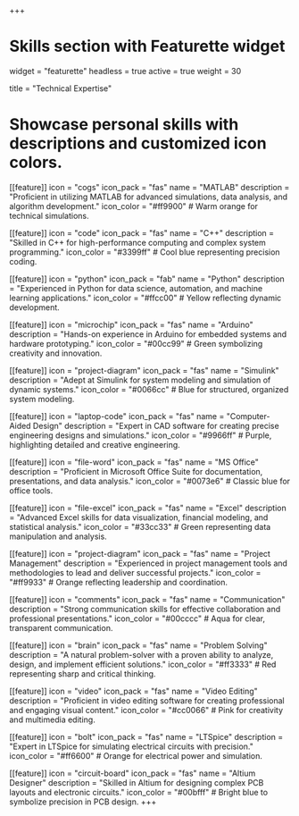 +++
# Skills section with Featurette widget
widget = "featurette"
headless = true
active = true
weight = 30

title = "Technical Expertise"

# Showcase personal skills with descriptions and customized icon colors.

[[feature]]
  icon = "cogs"
  icon_pack = "fas"
  name = "MATLAB"
  description = "Proficient in utilizing MATLAB for advanced simulations, data analysis, and algorithm development."
  icon_color = "#ff9900"  # Warm orange for technical simulations.

[[feature]]
  icon = "code"
  icon_pack = "fas"
  name = "C++"
  description = "Skilled in C++ for high-performance computing and complex system programming."
  icon_color = "#3399ff"  # Cool blue representing precision coding.

[[feature]]
  icon = "python"
  icon_pack = "fab"
  name = "Python"
  description = "Experienced in Python for data science, automation, and machine learning applications."
  icon_color = "#ffcc00"  # Yellow reflecting dynamic development.

[[feature]]
  icon = "microchip"
  icon_pack = "fas"
  name = "Arduino"
  description = "Hands-on experience in Arduino for embedded systems and hardware prototyping."
  icon_color = "#00cc99"  # Green symbolizing creativity and innovation.

[[feature]]
  icon = "project-diagram"
  icon_pack = "fas"
  name = "Simulink"
  description = "Adept at Simulink for system modeling and simulation of dynamic systems."
  icon_color = "#0066cc"  # Blue for structured, organized system modeling.

[[feature]]
  icon = "laptop-code"
  icon_pack = "fas"
  name = "Computer-Aided Design"
  description = "Expert in CAD software for creating precise engineering designs and simulations."
  icon_color = "#9966ff"  # Purple, highlighting detailed and creative engineering.

[[feature]]
  icon = "file-word"
  icon_pack = "fas"
  name = "MS Office"
  description = "Proficient in Microsoft Office Suite for documentation, presentations, and data analysis."
  icon_color = "#0073e6"  # Classic blue for office tools.

[[feature]]
  icon = "file-excel"
  icon_pack = "fas"
  name = "Excel"
  description = "Advanced Excel skills for data visualization, financial modeling, and statistical analysis."
  icon_color = "#33cc33"  # Green representing data manipulation and analysis.

[[feature]]
  icon = "project-diagram"
  icon_pack = "fas"
  name = "Project Management"
  description = "Experienced in project management tools and methodologies to lead and deliver successful projects."
  icon_color = "#ff9933"  # Orange reflecting leadership and coordination.

[[feature]]
  icon = "comments"
  icon_pack = "fas"
  name = "Communication"
  description = "Strong communication skills for effective collaboration and professional presentations."
  icon_color = "#00cccc"  # Aqua for clear, transparent communication.

[[feature]]
  icon = "brain"
  icon_pack = "fas"
  name = "Problem Solving"
  description = "A natural problem-solver with a proven ability to analyze, design, and implement efficient solutions."
  icon_color = "#ff3333"  # Red representing sharp and critical thinking.

[[feature]]
  icon = "video"
  icon_pack = "fas"
  name = "Video Editing"
  description = "Proficient in video editing software for creating professional and engaging visual content."
  icon_color = "#cc0066"  # Pink for creativity and multimedia editing.

[[feature]]
  icon = "bolt"
  icon_pack = "fas"
  name = "LTSpice"
  description = "Expert in LTSpice for simulating electrical circuits with precision."
  icon_color = "#ff6600"  # Orange for electrical power and simulation.

[[feature]]
  icon = "circuit-board"
  icon_pack = "fas"
  name = "Altium Designer"
  description = "Skilled in Altium for designing complex PCB layouts and electronic circuits."
  icon_color = "#00bfff"  # Bright blue to symbolize precision in PCB design.
+++